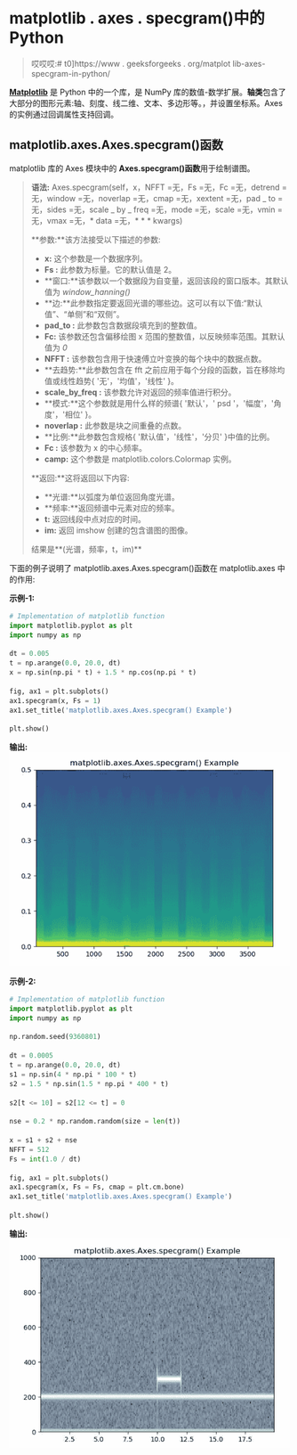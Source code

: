 # matplotlib . axes . specgram()中的 Python

> 哎哎哎:# t0]https://www . geeksforgeeks . org/matplot lib-axes-specgram-in-python/

**[Matplotlib](https://www.geeksforgeeks.org/python-introduction-matplotlib/)** 是 Python 中的一个库，是 NumPy 库的数值-数学扩展。**轴类**包含了大部分的图形元素:轴、刻度、线二维、文本、多边形等。，并设置坐标系。Axes 的实例通过回调属性支持回调。

## matplotlib.axes.Axes.specgram()函数

matplotlib 库的 Axes 模块中的 **Axes.specgram()函数**用于绘制谱图。

> **语法:** Axes.specgram(self，x，NFFT =无，Fs =无，Fc =无，detrend =无，window =无，noverlap =无，cmap =无，xextent =无，pad _ to =无，sides =无，scale _ by _ freq =无，mode =无，scale =无，vmin =无，vmax =无，* data =无，* * * kwargs)
> 
> **参数:**该方法接受以下描述的参数:
> 
> *   **x:** 这个参数是一个数据序列。
> *   **Fs :** 此参数为标量。它的默认值是 2。
> *   **窗口:**该参数以一个数据段为自变量，返回该段的窗口版本。其默认值为 *window_hanning()*
> *   **边:**此参数指定要返回光谱的哪些边。这可以有以下值:“默认值”、“单侧”和“双侧”。
> *   **pad_to :** 此参数包含数据段填充到的整数值。
> *   **Fc:** 该参数还包含偏移绘图 x 范围的整数值，以反映频率范围。其默认值为 *0*
> *   **NFFT :** 该参数包含用于快速傅立叶变换的每个块中的数据点数。
> *   **去趋势:**此参数包含在 fft 之前应用于每个分段的函数，旨在移除均值或线性趋势{ '无'，'均值'，'线性' }。
> *   **scale_by_freq :** 该参数允许对返回的频率值进行积分。
> *   **模式:**这个参数就是用什么样的频谱{ '默认'，' psd '，'幅度'，'角度'，'相位' }。
> *   **noverlap :** 此参数是块之间重叠的点数。
> *   **比例:**此参数包含规格{ '默认值'，'线性'，'分贝' }中值的比例。
> *   **Fc :** 该参数为 x 的中心频率。
> *   **camp:** 这个参数是 matplotlib.colors.Colormap 实例。
> 
> **返回:**这将返回以下内容:
> 
> *   **光谱:**以弧度为单位返回角度光谱。
> *   **频率:**返回频谱中元素对应的频率。
> *   **t:** 返回线段中点对应的时间。
> *   **im:** 返回 imshow 创建的包含谱图的图像。
> 
> 结果是**(光谱，频率，t，im)**

下面的例子说明了 matplotlib.axes.Axes.specgram()函数在 matplotlib.axes 中的作用:

**示例-1:**

```py
# Implementation of matplotlib function
import matplotlib.pyplot as plt
import numpy as np

dt = 0.005
t = np.arange(0.0, 20.0, dt)
x = np.sin(np.pi * t) + 1.5 * np.cos(np.pi * t)

fig, ax1 = plt.subplots()
ax1.specgram(x, Fs = 1)
ax1.set_title('matplotlib.axes.Axes.specgram() Example')

plt.show()
```

**输出:**
![](img/308e35006bf9a7a99ef008b0c4dbfbe8.png)

**示例-2:**

```py
# Implementation of matplotlib function
import matplotlib.pyplot as plt
import numpy as np

np.random.seed(9360801)

dt = 0.0005
t = np.arange(0.0, 20.0, dt)
s1 = np.sin(4 * np.pi * 100 * t)
s2 = 1.5 * np.sin(1.5 * np.pi * 400 * t)

s2[t <= 10] = s2[12 <= t] = 0

nse = 0.2 * np.random.random(size = len(t))

x = s1 + s2 + nse  
NFFT = 512 
Fs = int(1.0 / dt)  

fig, ax1 = plt.subplots()
ax1.specgram(x, Fs = Fs, cmap = plt.cm.bone)
ax1.set_title('matplotlib.axes.Axes.specgram() Example')

plt.show()
```

**输出:**
![](img/08979a5da6d4c505cbd8361eaa9a4284.png)